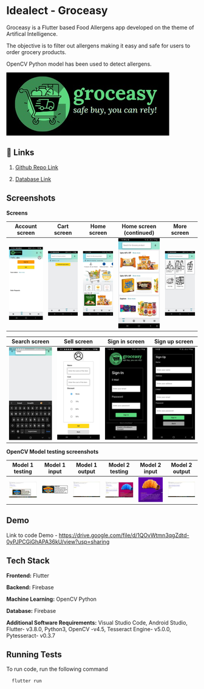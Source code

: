 
# Idealect - Groceasy

Groceasy is a Flutter based Food Allergens app developed on the theme of Artifical Intelligence.

The objective is to filter out allergens making it easy and safe for users to order grocery products.

OpenCV Python model has been used to detect allergens.




![Logo](https://github.com/sam6coder/Idealect-AI/blob/master/images/logo.png?raw=true)


## 🔗 Links
1. [Github Repo Link](https://github.com/sam6coder/Idealect-AI)

2. [Database Link](https://food-allergence-app-default-rtdb.asia-southeast1.firebasedatabase.app)



## Screenshots

**Screens**

Account screen           |  Cart screen                   | Home screen               | Home screen (continued)               | More screen
:-------------------------:|:-------------------------:|:-------------------------:|:-------------------------:|:-------------------------:|
![Account screen](https://github.com/sam6coder/Idealect-AI/blob/master/screenshots/Account%20screen.jpg) | ![Cart screen](https://github.com/sam6coder/Idealect-AI/blob/master/screenshots/Cart%20screen.jpg) | ![Home screen](https://github.com/sam6coder/Idealect-AI/blob/master/screenshots/Home%20screen%201.jpg) | ![Home screen (continued)](https://github.com/sam6coder/Idealect-AI/blob/master/screenshots/Home%20screen%202.jpg) | ![More screen](https://github.com/sam6coder/Idealect-AI/blob/master/screenshots/More%20screen.jpg)

Search screen            |  Sell screen                   | Sign in screen               | Sign up screen
:-------------------------:|:-------------------------:|:-------------------------:|:-------------------------:|
![Search screen](https://github.com/sam6coder/Idealect-AI/blob/master/screenshots/Search%20screen.jpg) | ![Sell screen](https://github.com/sam6coder/Idealect-AI/blob/master/screenshots/Sell%20screen.jpg) | ![Sign in screen](https://github.com/sam6coder/Idealect-AI/blob/master/screenshots/Sign%20In%20screen.jpg) | ![Sign up screen](https://github.com/sam6coder/Idealect-AI/blob/master/screenshots/Sign%20Up%20screen.jpg)

**OpenCV Model testing screenshots**

Model 1 testing           |  Model 1 input                   | Model 1 output               | Model 2 testing           |  Model 2 input                   | Model 2 output
:-------------------------:|:-------------------------:|:-------------------------:|:-------------------------:|:-------------------------:|:-------------------------:|
![Model 1 testing](https://github.com/sam6coder/Idealect-AI/blob/master/screenshots/Model1%20OpenCV%20testing.jpg) | ![Model 1 input](https://github.com/sam6coder/Idealect-AI/blob/master/screenshots/Model1.jpg) | ![Model 1 output](https://github.com/sam6coder/Idealect-AI/blob/master/screenshots/Model1output.jpg) | ![Model 2 testing](https://github.com/sam6coder/Idealect-AI/blob/master/screenshots/Model2%20OpenCV%20testing.jpg) | ![Model 2 input](https://github.com/sam6coder/Idealect-AI/blob/master/screenshots/Model2.webp) | ![Model 2 output](https://github.com/sam6coder/Idealect-AI/blob/master/screenshots/Model2output.jpg)


## Demo

Link to code Demo -
https://drive.google.com/file/d/1QOvWtmn3qgZdtd-0yPJPCGiGhAPA36kU/view?usp=sharing




## Tech Stack

**Frontend:** Flutter

**Backend:** Firebase

**Machine Learning:** OpenCV Python

**Database:** Firebase

**Additional Software Requirements:**
Visual Studio Code, Android Studio, Flutter- v3.8.0, Python3, OpenCV -v4.5, Tesseract Engine- v5.0.0, Pytesseract- v0.3.7

## Running Tests

To run code, run the following command

```bash
  flutter run
```

